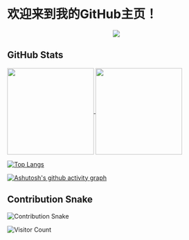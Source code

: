 # 欢迎来到我的GitHub主页！

<p align="center">
  <img src="https://readme-typing-svg.herokuapp.com?font=Fira+Code&pause=1000&color=58A6FF&center=true&vCenter=true&width=435&lines=我是一名软件开发者;Hello+World!;Full+Stack+Developer;Open+Source+Enthusiast" />
</p>

## GitHub Stats
<a href="https://github.com/anuraghazra/github-readme-stats">
  <img height=200 align="center" src="https://github-readme-stats.vercel.app/api?username=anuraghazra" />
</a>
<a href="https://github.com/anuraghazra/convoychat">
  <img height=200 align="center" src="https://github-readme-stats.vercel.app/api/top-langs?username=anuraghazra&layout=compact&langs_count=8&card_width=320" />
</a>

[![Top Langs](https://github-readme-stats.vercel.app/api/top-langs/?username=ShyDevilBoy&layout=compact&theme=dark)](https://github.com/anuraghazra/github-readme-stats)

[![Ashutosh's github activity graph](https://github-readme-activity-graph.vercel.app/graph?username=ShyDevilBoy&theme=github)](https://github.com/ashutosh00710/github-readme-activity-graph)

## Contribution Snake
![Contribution Snake](https://raw.githubusercontent.com/ShyDevilBoy/ShyDevilBoy/output/github-contribution-grid-snake.svg)

![Visitor Count](https://visitor-badge.laobi.icu/badge?page_id=ShyDevilBoy.ShyDevilBoy)
